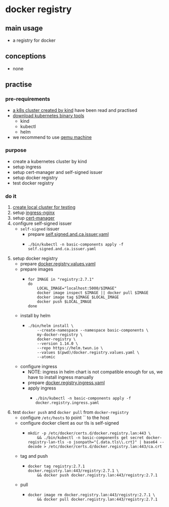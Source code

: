 # docker registry

## main usage

* a registry for docker

## conceptions

* none

## practise

### pre-requirements

* [a k8s cluster created by kind](../create.local.cluster.with.kind.md) have been read and practised
* [download kubernetes binary tools](../download.kubernetes.binary.tools.md)
    + kind
    + kubectl
    + helm
* we recommend to use [qemu machine](../../linux/qemu/README.md)

### purpose

* create a kubernetes cluster by kind
* setup ingress
* setup cert-manager and self-signed issuer
* setup docker registry
* test docker registry

### do it

1. [create local cluster for testing](local.cluster.for.testing.md)
2. setup [ingress-nginx](ingress.nginx.md)
3. setup [cert-manager](cert.manager.md)
4. configure self-signed issuer
    * `self-signed` issuer
        + prepare [self.signed.and.ca.issuer.yaml](resources/self.signed.and.ca.issuer.yaml.md)
        + ```shell
          ./bin/kubectl -n basic-components apply -f self.signed.and.ca.issuer.yaml
          ```
5. setup docker registry
    * prepare [docker.registry.values.yaml](resources/docker.registry.values.yaml.md)
    * prepare images
        + ```shell
          for IMAGE in "registry:2.7.1"
          do
              LOCAL_IMAGE="localhost:5000/$IMAGE"
              docker image inspect $IMAGE || docker pull $IMAGE
              docker image tag $IMAGE $LOCAL_IMAGE
              docker push $LOCAL_IMAGE
          done
          ```
    * install by helm
        + ```shell
          ./bin/helm install \
              --create-namespace --namespace basic-components \
              my-docker-registry \
              docker-registry \
              --version 1.14.0 \
              --repo https://helm.twun.io \
              --values $(pwd)/docker.registry.values.yaml \
              --atomic
          ```
    * configure ingress
        + NOTE: ingress in helm chart is not compatible enough for us, we have to install ingress manually
        + prepare [docker.registry.ingress.yaml](resources/docker.registry.ingress.yaml.md)
        + apply ingress
            * ```shell
              ./bin/kubectl -n basic-components apply -f docker.registry.ingress.yaml
              ```
6. test `docker push` and `docker pull` from `docker-registry`
    * configure `/etc/hosts` to point `` to the host
    * configure docker client as our tls is self-signed
        + ```shell
          mkdir -p /etc/docker/certs.d/docker.registry.lan:443 \
              && ./bin/kubectl -n basic-components get secret docker-registry-lan-tls -o jsonpath="{.data.tls\\.crt}" | base64 --decode > /etc/docker/certs.d/docker.registry.lan:443/ca.crt
          ```
    * tag and push
        + ```shell
          docker tag registry:2.7.1 docker.registry.lan:443/registry:2.7.1 \
              && docker push docker.registry.lan:443/registry:2.7.1
          ```
    * pull
        + ```shell
          docker image rm docker.registry.lan:443/registry:2.7.1 \
              && docker pull docker.registry.lan:443/registry:2.7.1
          ```
